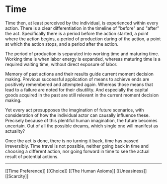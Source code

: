 # Time

Time then, at least perceived by the individual, is experienced within every action. There is a clear differentiation in the timeline of "before" and "after" the act. Specifically there is a period before the action started, a point where the action begins, a period of production during of the action, a point at which the action stops, and a period after the action.

The period of production is separated into working time and maturing time. Working time is when labor energy is expanded, whereas maturing time is a required waiting time, without direct exposure of labor.

Memory of past actions and their results guide current moment decision making. Previous successful application of means to achieve ends are positively remembered and attempted again. Whereas those means that lead to a failure are noted for their disutility. And especially the capital goods acquired in the past are still relevant in the current moment decision making.

Yet every act presupposes the imagination of future scenarios, with consideration of how the individual actor can causally influence these. Precisely because of this plentiful human imagination, the future becomes uncertain. Out of all the possible dreams, which single one will manifest as actuality?

Once the act is done, there is no turning it back, time has passed irreversibly. Time travel is not possible, neither going back in time and choosing a different action, nor going forward in time to see the actual result of potential actions.

---
[[Time Preference]]
[[Choice]]
[[The Human Axioms]]
[[Uneasiness]]
[[Scarcity]]